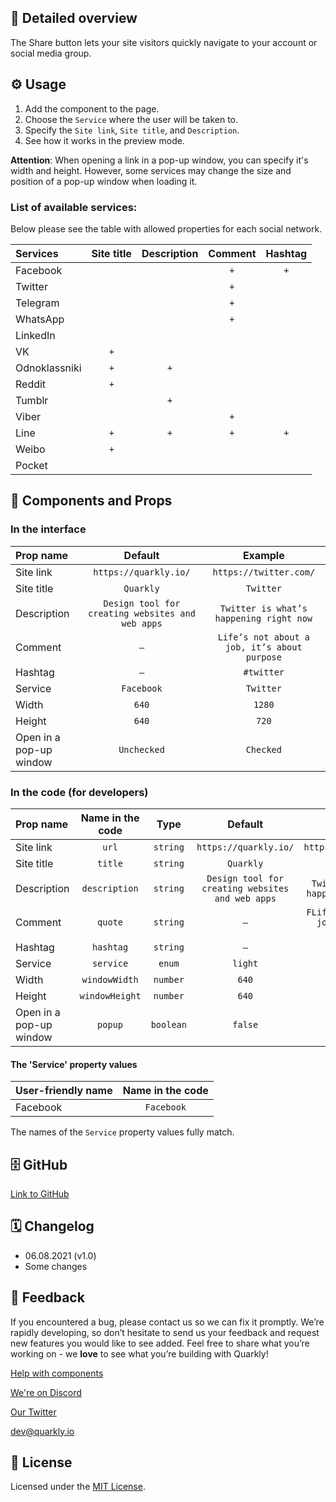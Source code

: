 ## 📖 Detailed overview

The Share button lets your site visitors quickly navigate to your account or social media group.

## ⚙️ Usage

1. Add the component to the page.
2. Choose the `Service` where the user will be taken to.
3. Specify the `Site link`, `Site title`, and `Description`.
4. See how it works in the preview mode.

**Attention**: When opening a link in a pop-up window, you can specify it's width and height. However, some services may change the size and position of a pop-up window when loading it.

### List of available services:

Below please see the table with allowed properties for each social network.

| Services      | Site title | Description | Comment | Hashtag |
| :------------ | :--------: | :---------: | :-----: | :-----: |
| Facebook      |            |             |   `+`   |   `+`   |
| Twitter       |            |             |   `+`   |         |
| Telegram      |            |             |   `+`   |         |
| WhatsApp      |            |             |   `+`   |         |
| LinkedIn      |            |             |         |         |
| VK            |    `+`     |             |         |         |
| Odnoklassniki |    `+`     |     `+`     |         |         |
| Reddit        |    `+`     |             |         |         |
| Tumblr        |            |     `+`     |         |         |
| Viber         |            |             |   `+`   |         |
| Line          |    `+`     |     `+`     |   `+`   |   `+`   |
| Weibo         |    `+`     |             |         |         |
| Pocket        |            |             |         |         |

## 🧩 Components and Props

### In the interface

| Prop name               |                     Default                      |                   Example                    |
| :---------------------- | :----------------------------------------------: | :------------------------------------------: |
| Site link               |              `https://quarkly.io/`               |            `https://twitter.com/`            |
| Site title              |                    `Quarkly`                     |                  `Twitter`                   |
| Description             | `Design tool for creating websites and web apps` |   `Twitter is what’s happening right now`    |
| Comment                 |                       `–`                        | `Life’s not about a job, it’s about purpose` |
| Hashtag                 |                       `–`                        |                  `#twitter`                  |
| Service                 |                    `Facebook`                    |                  `Twitter`                   |
| Width                   |                      `640`                       |                    `1280`                    |
| Height                  |                      `640`                       |                    `720`                     |
| Open in a pop-up window |                   `Unchecked`                    |                  `Checked`                   |

### In the code (for developers)

| Prop name               | Name in the code |   Type    |                     Default                      |                    Example                    |
| :---------------------- | :--------------: | :-------: | :----------------------------------------------: | :-------------------------------------------: |
| Site link               |      `url`       | `string`  |              `https://quarkly.io/`               |            `https://twitter.com/`             |
| Site title              |     `title`      | `string`  |                    `Quarkly`                     |                   `Twitter`                   |
| Description             |  `description`   | `string`  | `Design tool for creating websites and web apps` |    `Twitter is what’s happening right now`    |
| Comment                 |     `quote`      | `string`  |                       `–`                        | `FLife’s not about a job, it’s about purpose` |
| Hashtag                 |    `hashtag`     | `string`  |                       `–`                        |                  `#twitter`                   |
| Service                 |    `service`     |  `enum`   |                     `light`                      |                   `Twitter`                   |
| Width                   |  `windowWidth`   | `number`  |                      `640`                       |                    `1280`                     |
| Height                  |  `windowHeight`  | `number`  |                      `640`                       |                     `720`                     |
| Open in a pop-up window |     `popup`      | `boolean` |                     `false`                      |                    `true`                     |

#### The 'Service' property values

| User-friendly name | Name in the code |
| :----------------- | :--------------: |
| Facebook           |    `Facebook`    |

The names of the `Service` property values fully match.

## 🗄 GitHub

[Link to GitHub](https://github.com/quarkly/community-kit/tree/master/src/ShareButton)

## 🗓 Changelog

-   06.08.2021 (v1.0)
-   Some changes

## 📮 Feedback

If you encountered a bug, please contact us so we can fix it promptly. We’re rapidly developing, so don’t hesitate to send us your feedback and request new features you would like to see added. Feel free to share what you’re working on - we **love** to see what you’re building with Quarkly!

[Help with components](https://community.quarkly.io/c/requests/11)

[We're on Discord](https://discord.gg/SuF9vCMJGW)

[Our Twitter](https://twitter.com/quarklyapp)

[dev@quarkly.io](mailto:dev@quarkly.io)

## 📝 License

Licensed under the [MIT License](https://raw.githubusercontent.com/quarkly/community-kit/master/LICENSE).
